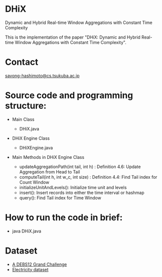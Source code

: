 # DHiX
Dynamic and Hybrid Real-time Window Aggregations with Constant Time Complexity

This is the implementation of the paper "DHiX: Dynamic and Hybrid Real-time Window Aggregations with Constant Time Complexity".

# Contact
savong-hashimoto@cs.tsukuba.ac.jp

# Source code and programming structure:

- Main Class
   - DHiX.java

- DHiX Engine Class
   - DHiXEngine.java

- Main Methods in DHiX Engine Class
   - updateAggregationPath(int tail, int h) : Definition 4.6: Update Aggregation from  Head
to Tail
   - computeTail(int h, int w_c, int size) : Definition 4.4: Find Tail index for Count Window
   - initializeUnitAndLevels(): Initialize time unit and levels
   - insert(): Insert records into either the time interval or hashmap
   - query(): Find Tail index for Time Window
# How to run the code in brief:

- java DHiX.java

# Dataset
* [A DEBS12 Grand Challenge](https://debs.org/grand-challenges/2012/)
* [Electricity dataset](https://paperswithcode.com/dataset/electricity)
